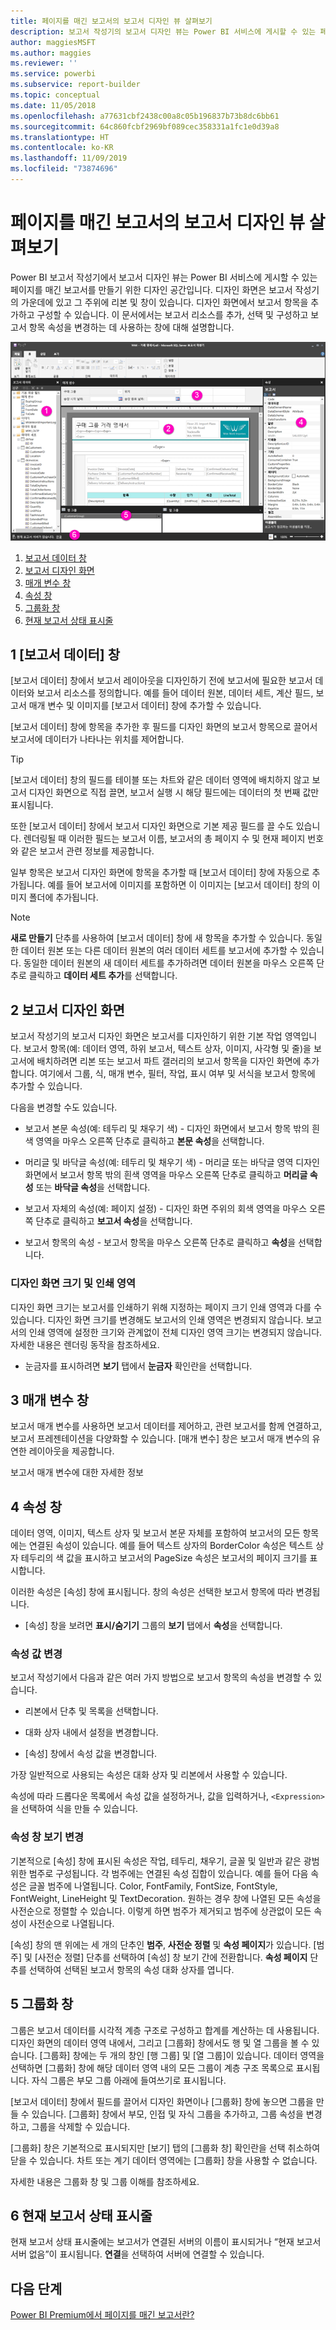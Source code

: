 ```yaml
---
title: 페이지를 매긴 보고서의 보고서 디자인 뷰 살펴보기
description: 보고서 작성기의 보고서 디자인 뷰는 Power BI 서비스에 게시할 수 있는 페이지를 매긴 보고서를 만들기 위한 디자인 공간입니다.
author: maggiesMSFT
ms.author: maggies
ms.reviewer: ''
ms.service: powerbi
ms.subservice: report-builder
ms.topic: conceptual
ms.date: 11/05/2018
ms.openlocfilehash: a77631cbf2438c00a8c05b196837b73b8dc6bb61
ms.sourcegitcommit: 64c860fcbf2969bf089cec358331a1fc1e0d39a8
ms.translationtype: HT
ms.contentlocale: ko-KR
ms.lasthandoff: 11/09/2019
ms.locfileid: "73874696"
---
```

# <a name="getting-around-in-report-design-view-for-paginated-reports"></a>페이지를 매긴 보고서의 보고서 디자인 뷰 살펴보기

Power BI 보고서 작성기에서 보고서 디자인 뷰는 Power BI 서비스에 게시할 수 있는 페이지를 매긴 보고서를 만들기 위한 디자인 공간입니다. 디자인 화면은 보고서 작성기의 가운데에 있고 그 주위에 리본 및 창이 있습니다. 디자인 화면에서 보고서 항목을 추가하고 구성할 수 있습니다. 이 문서에서는 보고서 리소스를 추가, 선택 및 구성하고 보고서 항목 속성을 변경하는 데 사용하는 창에 대해 설명합니다.  

![보고서 작성기 보고서 디자인 뷰](media/paginated-reports-report-design-view/power-bi-paginated-report-design-view.png)

1. [보고서 데이터 창](#1-report-data-pane) 
2. [보고서 디자인 화면](#2-report-design-surface)  
3. [매개 변수 창](#3-parameters-pane) 
4. [속성 창](#4-properties-pane) 
5. [그룹화 창](#5-grouping-pane) 
6. [현재 보고서 상태 표시줄](#6-current-report-status-bar)  
  
## <a name="1-report-data-pane"></a>1 [보고서 데이터] 창  
 [보고서 데이터] 창에서 보고서 레이아웃을 디자인하기 전에 보고서에 필요한 보고서 데이터와 보고서 리소스를 정의합니다. 예를 들어 데이터 원본, 데이터 세트, 계산 필드, 보고서 매개 변수 및 이미지를 [보고서 데이터] 창에 추가할 수 있습니다.  
  
 [보고서 데이터] 창에 항목을 추가한 후 필드를 디자인 화면의 보고서 항목으로 끌어서 보고서에 데이터가 나타나는 위치를 제어합니다.  
  
> [!TIP]  
>  [보고서 데이터] 창의 필드를 테이블 또는 차트와 같은 데이터 영역에 배치하지 않고 보고서 디자인 화면으로 직접 끌면, 보고서 실행 시 해당 필드에는 데이터의 첫 번째 값만 표시됩니다.  
  
 또한 [보고서 데이터] 창에서 보고서 디자인 화면으로 기본 제공 필드를 끌 수도 있습니다. 렌더링될 때 이러한 필드는 보고서 이름, 보고서의 총 페이지 수 및 현재 페이지 번호와 같은 보고서 관련 정보를 제공합니다.  
  
 일부 항목은 보고서 디자인 화면에 항목을 추가할 때 [보고서 데이터] 창에 자동으로 추가됩니다. 예를 들어 보고서에 이미지를 포함하면 이 이미지는 [보고서 데이터] 창의 이미지 폴더에 추가됩니다.  
  
> [!NOTE]  
>  **새로 만들기** 단추를 사용하여 [보고서 데이터] 창에 새 항목을 추가할 수 있습니다. 동일한 데이터 원본 또는 다른 데이터 원본의 여러 데이터 세트를 보고서에 추가할 수 있습니다. 동일한 데이터 원본의 새 데이터 세트를 추가하려면 데이터 원본을 마우스 오른쪽 단추로 클릭하고 **데이터 세트 추가**를 선택합니다.  
  
## <a name="2-report-design-surface"></a>2 보고서 디자인 화면  
 보고서 작성기의 보고서 디자인 화면은 보고서를 디자인하기 위한 기본 작업 영역입니다. 보고서 항목(예: 데이터 영역, 하위 보고서, 텍스트 상자, 이미지, 사각형 및 줄)을 보고서에 배치하려면 리본 또는 보고서 파트 갤러리의 보고서 항목을 디자인 화면에 추가합니다. 여기에서 그룹, 식, 매개 변수, 필터, 작업, 표시 여부 및 서식을 보고서 항목에 추가할 수 있습니다.  
  
 다음을 변경할 수도 있습니다.  
  
-   보고서 본문 속성(예: 테두리 및 채우기 색) - 디자인 화면에서 보고서 항목 밖의 흰색 영역을 마우스 오른쪽 단추로 클릭하고 **본문 속성**을 선택합니다.  
  
-   머리글 및 바닥글 속성(예: 테두리 및 채우기 색) - 머리글 또는 바닥글 영역 디자인 화면에서 보고서 항목 밖의 흰색 영역을 마우스 오른쪽 단추로 클릭하고 **머리글 속성** 또는 **바닥글 속성**을 선택합니다.  
  
-   보고서 자체의 속성(예: 페이지 설정) - 디자인 화면 주위의 회색 영역을 마우스 오른쪽 단추로 클릭하고 **보고서 속성**을 선택합니다.  
  
-   보고서 항목의 속성 - 보고서 항목을 마우스 오른쪽 단추로 클릭하고 **속성**을 선택합니다.  
  
### <a name="design-surface-size-and-print-area"></a>디자인 화면 크기 및 인쇄 영역  
디자인 화면 크기는 보고서를 인쇄하기 위해 지정하는 페이지 크기 인쇄 영역과 다를 수 있습니다. 디자인 화면 크기를 변경해도 보고서의 인쇄 영역은 변경되지 않습니다. 보고서의 인쇄 영역에 설정한 크기와 관계없이 전체 디자인 영역 크기는 변경되지 않습니다. 자세한 내용은 렌더링 동작을 참조하세요. 
  
- 눈금자를 표시하려면 **보기** 탭에서 **눈금자** 확인란을 선택합니다.  
  
## <a name="3-parameters-pane"></a>3 매개 변수 창  
 보고서 매개 변수를 사용하면 보고서 데이터를 제어하고, 관련 보고서를 함께 연결하고, 보고서 프레젠테이션을 다양화할 수 있습니다. [매개 변수] 창은 보고서 매개 변수의 유연한 레이아웃을 제공합니다.  
  
 보고서 매개 변수에 대한 자세한 정보   
  
## <a name="4-properties-pane"></a>4 속성 창
 데이터 영역, 이미지, 텍스트 상자 및 보고서 본문 자체를 포함하여 보고서의 모든 항목에는 연결된 속성이 있습니다. 예를 들어 텍스트 상자의 BorderColor 속성은 텍스트 상자 테두리의 색 값을 표시하고 보고서의 PageSize 속성은 보고서의 페이지 크기를 표시합니다.  
  
 이러한 속성은 [속성] 창에 표시됩니다. 창의 속성은 선택한 보고서 항목에 따라 변경됩니다.  
  
- [속성] 창을 보려면 **표시/숨기기** 그룹의 **보기** 탭에서 **속성**을 선택합니다.  
  
### <a name="changing-property-values"></a>속성 값 변경  
 보고서 작성기에서 다음과 같은 여러 가지 방법으로 보고서 항목의 속성을 변경할 수 있습니다.  
  
-   리본에서 단추 및 목록을 선택합니다.  
  
-   대화 상자 내에서 설정을 변경합니다.  
  
-   [속성] 창에서 속성 값을 변경합니다.  
  
 가장 일반적으로 사용되는 속성은 대화 상자 및 리본에서 사용할 수 있습니다.  
  
 속성에 따라 드롭다운 목록에서 속성 값을 설정하거나, 값을 입력하거나, `<Expression>`을 선택하여 식을 만들 수 있습니다.  
  
### <a name="changing-the-properties-pane-view"></a>속성 창 보기 변경  
 기본적으로 [속성] 창에 표시된 속성은 작업, 테두리, 채우기, 글꼴 및 일반과 같은 광범위한 범주로 구성됩니다. 각 범주에는 연결된 속성 집합이 있습니다. 예를 들어 다음 속성은 글꼴 범주에 나열됩니다. Color, FontFamily, FontSize, FontStyle, FontWeight, LineHeight 및 TextDecoration. 원하는 경우 창에 나열된 모든 속성을 사전순으로 정렬할 수 있습니다. 이렇게 하면 범주가 제거되고 범주에 상관없이 모든 속성이 사전순으로 나열됩니다.  
  
 [속성] 창의 맨 위에는 세 개의 단추인 **범주**, **사전순 정렬** 및 **속성 페이지**가 있습니다. [범주] 및 [사전순 정렬] 단추를 선택하여 [속성] 창 보기 간에 전환합니다. **속성 페이지** 단추를 선택하여 선택된 보고서 항목의 속성 대화 상자를 엽니다.  
  
  
## <a name="5-grouping-pane"></a>5 그룹화 창

 그룹은 보고서 데이터를 시각적 계층 구조로 구성하고 합계를 계산하는 데 사용됩니다. 디자인 화면의 데이터 영역 내에서, 그리고 [그룹화] 창에서도 행 및 열 그룹을 볼 수 있습니다. [그룹화] 창에는 두 개의 창인 [행 그룹] 및 [열 그룹]이 있습니다. 데이터 영역을 선택하면 [그룹화] 창에 해당 데이터 영역 내의 모든 그룹이 계층 구조 목록으로 표시됩니다. 자식 그룹은 부모 그룹 아래에 들여쓰기로 표시됩니다.  
  
 [보고서 데이터] 창에서 필드를 끌어서 디자인 화면이나 [그룹화] 창에 놓으면 그룹을 만들 수 있습니다. [그룹화] 창에서 부모, 인접 및 자식 그룹을 추가하고, 그룹 속성을 변경하고, 그룹을 삭제할 수 있습니다.  
  
 [그룹화] 창은 기본적으로 표시되지만 [보기] 탭의 [그룹화 창] 확인란을 선택 취소하여 닫을 수 있습니다. 차트 또는 계기 데이터 영역에는 [그룹화] 창을 사용할 수 없습니다.  
  
 자세한 내용은 그룹화 창 및 그룹 이해를 참조하세요.  
  
## <a name="6-current-report-status-bar"></a>6 현재 보고서 상태 표시줄

현재 보고서 상태 표시줄에는 보고서가 연결된 서버의 이름이 표시되거나 “현재 보고서 서버 없음”이 표시됩니다. **연결**을 선택하여 서버에 연결할 수 있습니다.

## <a name="next-steps"></a>다음 단계

[Power BI Premium에서 페이지를 매긴 보고서란?](paginated-reports-report-builder-power-bi.md) 

  
  

